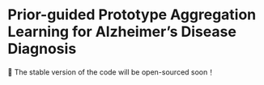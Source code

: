 # Prior-guided Prototype Aggregation Learning for  Alzheimer’s Disease Diagnosis
🚀 The stable version of the code will be open-sourced soon！

